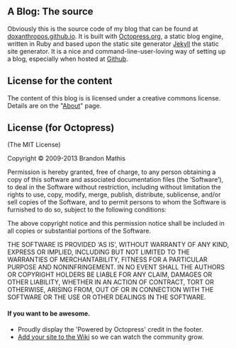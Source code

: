 ## A Blog: The source

Obviously this is the source code of my blog that can be found at [doxanthropos.github.io](http://doxanthropos.github.io/). It is built with  [Octopress.org](http://octopress.org), a static blog engine, written in Ruby and based upon the static site generator [Jekyll](https://github.com/mojombo/jekyll) the static site generator. It is a nice and command-line-user-loving way of setting up a blog, especially when hosted at [Github](https://github.com/).

## License for the content

The content of this blog is is licensed under a creative commons license. Details are on the "[About](http://doxanthropos.github.io/about/)" page.

## License (for Octopress)
(The MIT License)

Copyright © 2009-2013 Brandon Mathis

Permission is hereby granted, free of charge, to any person obtaining a copy of this software and associated documentation files (the ‘Software’), to deal in the Software without restriction, including without limitation the rights to use, copy, modify, merge, publish, distribute, sublicense, and/or sell copies of the Software, and to permit persons to whom the Software is furnished to do so, subject to the following conditions:

The above copyright notice and this permission notice shall be included in all copies or substantial portions of the Software.

THE SOFTWARE IS PROVIDED ‘AS IS’, WITHOUT WARRANTY OF ANY KIND, EXPRESS OR IMPLIED, INCLUDING BUT NOT LIMITED TO THE WARRANTIES OF MERCHANTABILITY, FITNESS FOR A PARTICULAR PURPOSE AND NONINFRINGEMENT. IN NO EVENT SHALL THE AUTHORS OR COPYRIGHT HOLDERS BE LIABLE FOR ANY CLAIM, DAMAGES OR OTHER LIABILITY, WHETHER IN AN ACTION OF CONTRACT, TORT OR OTHERWISE, ARISING FROM, OUT OF OR IN CONNECTION WITH THE SOFTWARE OR THE USE OR OTHER DEALINGS IN THE SOFTWARE.


#### If you want to be awesome.
- Proudly display the 'Powered by Octopress' credit in the footer.
- [Add your site to the Wiki](https://github.com/imathis/octopress/wiki/Octopress-Sites/_edit) so we can watch the community grow.
